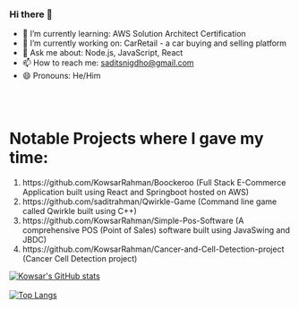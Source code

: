 ### Hi there 👋



- 🌱 I’m currently learning: AWS Solution Architect Certification
- 👯 I’m currently working on: CarRetail - a car buying and selling platform
- 💬 Ask me about: Node.js, JavaScript, React
- 📫 How to reach me: saditsnigdho@gmail.com
- 😄 Pronouns: He/Him

<br></br>

<h1>Notable Projects where I gave my time:</h1>

<ol>
  <li>https://github.com/KowsarRahman/Boockeroo (Full Stack E-Commerce Application built using React and Springboot hosted on AWS)</li>
  <li>https://github.com/saditrahman/Qwirkle-Game (Command line game called Qwirkle built using C++)</li>
  <li>https://github.com/KowsarRahman/Simple-Pos-Software (A comprehensive POS (Point of Sales) software built using JavaSwing and JBDC)</li>
  <li>https://github.com/KowsarRahman/Cancer-and-Cell-Detection-project (Cancer Cell Detection project)</li>
</ol>

[![Kowsar's GitHub stats](https://github-readme-stats.vercel.app/api?username=KowsarRahman)](https://github.com/KowsarRahman/github-readme-stats)<br></br>
[![Top Langs](https://github-readme-stats.vercel.app/api/top-langs/?username=KowsarRahman&langs_count=10)](https://github.com/KowsarRahman/github-readme-stats)
